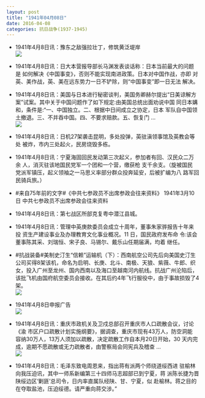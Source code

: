 ```yaml
---
layout: post
title: "1941年04月08日"
date: 2016-04-08
categories: 抗日战争(1937-1945)
---
```


<meta name="referrer" content="no-referrer" />

- 1941年4月8日讯：豫东之敌强拉壮丁，修筑黄泛堤岸 <br/><img src="https://ww2.sinaimg.cn/large/aca367d8jw1f2pova4d26j20el0bi403.jpg" />

- 1941年4月8日讯：日大本营报导部长马渊发表谈话称：日本当前最大的问题是 如何解决《中国事变》，否则不能实现南进政策。日本对中国作战，亦即 对英、美作战，英、美在远东势力一日不铲除，则“中国事变”即一日无法 解决。 

- 1941年4月8日讯：美国与日本进行秘密谈判，美国务卿赫尔提出“日美谅解方 案”试案。其中关于中国问题作了如下规定:由美国总统出面劝说中国 同日本媾和，条件是:“一、中国独立。二、根据中日间成立之协定，日本 军队自中国领土撤退。三、不并吞中国。四、不要求赔款。五、恢复门  ... <br/><img src="https://ww3.sinaimg.cn/large/aca367d8jw1f2plexnzb7j20c809z3zs.jpg" />

- 1941年4月8日讯：日机27架袭击昆明，多处投弹，英驻滇领事馆及英教会等处 被炸，市内三处起火，民房烧毁多栋。 

- 1941年4月8日讯：宁夏海固回民发动第三次起义，参加者有回、汉民众二万余 人，消灭驻该地国民党军一个团和一个营，缴获枪 支千余支。（旋被国民 党派军镇压，起义领袖之一马思义率部分群众投奔延安，后被扩编为八 路军回民骑兵旅。） 

- #来自75年前的文字#《中共七参政员不出席参政会往来资料》 1941年3月10日 中共七参政员不出席参政会往来资料 

- 1941年4月8日讯：第七战区所部克复粤中潜江县城。 

- 1941年4月8日讯：管理中英庚款委员会成立十周年，董事朱家骅报告十年来投 资生产建设事业及办理教育文化事业概况。11 日，国民政府发布命 令:该会董事陈其采、刘瑞恒、宋子良、马锡尔、戴乐山任期届满，均着 继任。 

- #抗战装备#美制史汀生“信赖”运输机（下）：西南航空公司先后向美国史汀生公司买得8架该机，命名为启明、长庚、北斗、南极、天狼、紫薇、牛郎、织女，投入广州至龙州、国内西南以及海口至越南河内航线。抗战广州沦陷后，该批飞机由国府航空委员会接收。在其后约4年飞行服役中，由于事故损毁了4架。 <br/><img src="https://ww4.sinaimg.cn/large/aca367d8jw1f2p2bdp9x5j20ah0akwfu.jpg" />

- 1941年4月8日申报广告 <br/><img src="https://ww2.sinaimg.cn/large/aca367d8jw1f2p0l4ogu0j20r00h6tce.jpg" />

- 1941年4月8日讯：重庆市政机关及卫戍总部召开重庆市人口疏散会议，讨论《渝 市区户口疏散计划实施纲要》，据调查，重庆市现有43万人，防空洞能 容纳30万人，13万人须加以疏散，决定疏散工作自本月20日开始，30 天内完成，逾期不愿疏散或无力疏散者，由警察局会同宪兵及稽查 ... <br/><img src="https://ww3.sinaimg.cn/large/aca367d8jw1f2oyuwknb7j20c80aydh9.jpg" />

- 1941年4月8日讯：毛泽东致电周恩来，指出蒋有派两个师绕道绥西进 驻榆林向我压迫讯，其中一师系新编第三十四师马志超部已到宁夏，蒋 派陈长捷为晋陕绥边区‘剿匪’总司令，日内率直属队经陕、甘、宁夏，似 赴榆林。蒋之目的在夺取盐池，压迫绥德。请严重向蒋交涉。” 

